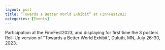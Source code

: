 ```yaml
--- 
layout: post 
title: “Towards a Better World Exhibit” at FinnFest2023
categories: [Events]
---
```

Participation at the FinnFest2023, and displaying for first time the 3 posters Roll-Up version of “Towards a Better World Exhibit”, Duluth, MN, July 26-30, 2023.

